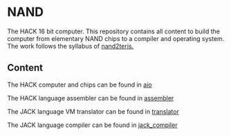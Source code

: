 
# NAND

The HACK 16 bit computer. This repository contains all content to build the computer from elementary NAND chips to a compiler and operating system. The work follows the syllabus of [nand2teris.](https://www.nand2tetris.org/)

## Content

The HACK computer and chips can be found in [aio](aio)

The HACK language assembler can be found in [assembler](assembler)

The JACK language VM translator can be found in [translator](translator)

The JACK language compiler can be found in [jack_compiler](jack_compiler)
